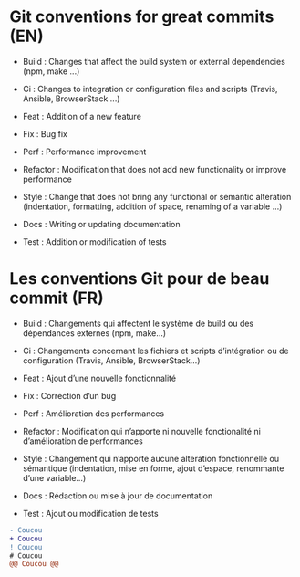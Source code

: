 # Git conventions for great commits (EN)

- Build : Changes that affect the build system or external dependencies (npm, make ...)

- Ci : Changes to integration or configuration files and scripts (Travis, Ansible, BrowserStack ...)

- Feat : Addition of a new feature

- Fix : Bug fix

- Perf : Performance improvement

- Refactor : Modification that does not add new functionality or improve performance

- Style : Change that does not bring any functional or semantic alteration (indentation, formatting, addition of space, renaming of a variable ...)

- Docs : Writing or updating documentation

- Test : Addition or modification of tests

# Les conventions Git pour de beau commit (FR)

- Build : Changements qui affectent le système de build ou des dépendances externes (npm, make…)

- Ci : Changements concernant les fichiers et scripts d’intégration ou de configuration (Travis, Ansible, BrowserStack…)

- Feat : Ajout d’une nouvelle fonctionnalité

- Fix : Correction d’un bug

- Perf : Amélioration des performances

- Refactor : Modification qui n’apporte ni nouvelle fonctionalité ni d’amélioration de performances

- Style : Changement qui n’apporte aucune alteration fonctionnelle ou sémantique (indentation, mise en forme, ajout d’espace, renommante d’une variable…)

- Docs : Rédaction ou mise à jour de documentation

- Test : Ajout ou modification de tests

```diff
- Coucou
+ Coucou
! Coucou
# Coucou
@@ Coucou @@
```
